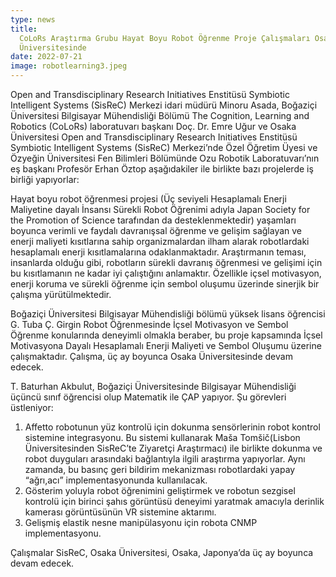 ```yaml
---
type: news
title:
  CoLoRs Araştırma Grubu Hayat Boyu Robot Öğrenme Proje Çalışmaları Osaka
  Üniversitesinde
date: 2022-07-21
image: robotlearning3.jpeg
---
```


Open and Transdisciplinary Research Initiatives Enstitüsü Symbiotic Intelligent
Systems (SisReC) Merkezi idari müdürü Minoru Asada, Boğaziçi Üniversitesi
Bilgisayar Mühendisliği Bölümü The Cognition, Learning and Robotics (CoLoRs)
laboratuvarı başkanı Doç. Dr. Emre Uğur ve Osaka Üniversitesi Open and
Transdisciplinary Research Initiatives Enstitüsü Symbiotic Intelligent Systems
(SisReC) Merkezi’nde Özel Öğretim Üyesi ve Özyeğin Üniversitesi Fen Bilimleri
Bölümünde Ozu Robotik Laboratuvarı’nın eş başkanı Profesör Erhan Öztop
aşağıdakiler ile birlikte bazı projelerde iş birliği yapıyorlar:

Hayat boyu robot öğrenmesi projesi (Üç seviyeli Hesaplamalı Enerji Maliyetine
dayalı İnsansı Sürekli Robot Öğrenimi adıyla Japan Society for the Promotion of
Science tarafından da desteklenmektedir) yaşamları boyunca verimli ve faydalı
davranışsal öğrenme ve gelişim sağlayan ve enerji maliyeti kısıtlarına sahip
organizmalardan ilham alarak robotlardaki hesaplamalı enerji kısıtlamalarına
odaklanmaktadır. Araştırmanın teması, insanlarda olduğu gibi, robotların sürekli
davranış öğrenmesi ve gelişimi için bu kısıtlamanın ne kadar iyi çalıştığını
anlamaktır. Özellikle içsel motivasyon, enerji koruma ve sürekli öğrenme için
sembol oluşumu üzerinde sinerjik bir çalışma yürütülmektedir.

Boğaziçi Üniversitesi Bilgisayar Mühendisliği bölümü yüksek lisans öğrencisi G.
Tuba Ç. Girgin Robot Öğrenmesinde İçsel Motivasyon ve Sembol Öğrenme konularında
deneyimli olmakla beraber, bu proje kapsamında İçsel Motivasyona Dayalı
Hesaplamalı Enerji Maliyeti ve Sembol Oluşumu üzerine çalışmaktadır. Çalışma, üç
ay boyunca Osaka Üniversitesinde devam edecek.

T. Baturhan Akbulut, Boğaziçi Üniversitesinde Bilgisayar Mühendisliği üçüncü
sınıf öğrencisi olup Matematik ile ÇAP yapıyor. Şu görevleri üstleniyor:

1. Affetto robotunun yüz kontrolü için dokunma sensörlerinin robot kontrol
   sistemine integrasyonu. Bu sistemi kullanarak Maša Tomšič(Lisbon
   Üniversitesinden SisReC’te Ziyaretçi Araştırmacı) ile birlikte dokunma ve
   robot duyguları arasındaki bağlantıyla ilgili araştırma yapıyorlar. Aynı
   zamanda, bu basınç geri bildirim mekanizması robotlardaki yapay “ağrı,acı”
   implementasyonunda kullanılacak.
2. Gösterim yoluyla robot öğrenimini geliştirmek ve robotun sezgisel kontrolü
   için birinci şahıs görüntüsü deneyimi yaratmak amacıyla derinlik kamerası
   görüntüsünün VR sistemine aktarımı.
3. Gelişmiş elastik nesne manipülasyonu için robota CNMP implementasyonu.

Çalışmalar SisReC, Osaka Üniversitesi, Osaka, Japonya’da üç ay boyunca devam
edecek.
